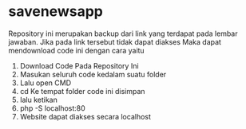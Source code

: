 # savenewsapp
Repository ini merupakan backup dari link yang terdapat pada lembar jawaban.
Jika pada link tersebut tidak dapat diakses 
Maka dapat mendownload code ini dengan cara yaitu
1. Download Code Pada Repository Ini
2. Masukan seluruh code kedalam suatu folder
3. Lalu open CMD
4. cd Ke tempat folder code ini disimpan
5. lalu ketikan
6. php -S localhost:80
7. Website dapat diakses secara localhost
